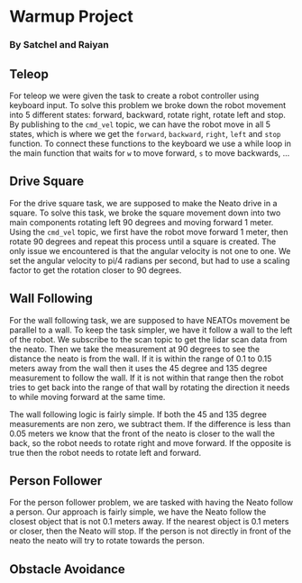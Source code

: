# Warmup Project
### By Satchel and Raiyan

##  Teleop

For teleop we were given the task to create a robot controller using keyboard input. To solve this problem we broke down the robot movement into 5 different states: forward, backward, rotate right, rotate left and stop. By publishing to the `cmd_vel` topic, we can have the robot move in all 5 states, which is where we get the `forward`, `backward`, `right`, `left` and `stop` function. To connect these functions to the keyboard we use a while loop in the main function that waits for `w` to move forward, `s` to move backwards, ...

## Drive Square

For the drive square task, we are supposed to make the Neato drive in a square. To solve this task, we broke the square movement down into two main components rotating left 90 degrees and moving forward 1 meter. Using the `cmd_vel` topic, we first have the robot move forward 1 meter, then rotate 90 degrees and repeat this process until a square is created. The only issue we encountered is that the angular velocity is not one to one. We set the angular velocity to pi/4 radians per second, but had to use a scaling factor to get the rotation closer to 90 degrees. 

## Wall Following

For the wall following task, we are supposed to have NEATOs movement be parallel to a wall. To keep the task simpler, we have it follow a wall to the left of the robot. We subscribe to the scan topic to get the lidar scan data from the neato. Then we take the measurement at 90 degrees to see the distance the neato is from the wall. If it is within the range of 0.1 to 0.15 meters away from the wall then it uses the 45 degree and 135 degree measurement to follow the wall. If it is not within that range then the robot tries to get back into the range of that wall by rotating the direction it needs to while moving forward at the same time. 

The wall following logic is fairly simple. If both the 45 and 135 degree measurements are non zero, we subtract them. If the difference is less than 0.05 meters we know that the front of the neato is closer to the wall the back, so the robot needs to rotate right and move forward. If the opposite is true then the robot needs to rotate left and forward. 

## Person Follower 

For the person follower problem, we are tasked with having the Neato follow a person. Our approach is fairly simple, we have the Neato follow the closest object that is not 0.1 meters away. If the nearest object is 0.1 meters or closer, then the Neato will stop. If the person is not directly in front of the neato the neato will try to rotate towards the person. 

## Obstacle Avoidance
